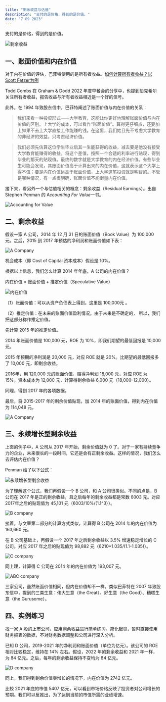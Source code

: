 ```yaml
---
title: "剩余收益与估值"
description: "支付的是价格，得到的是价值。"
date: "7 09 2023"
---
```


支付的是价格，得到的是价值。

![剩余收益](./residual-earnings.webp)

## 一、账面价值和内在价值

对于内在价值的评估，巴菲特使用的是所有者收益。[如何计算所有者收益？以Scott Fetzer为例](/blog/03-how-to-calculate-owner-earnings)

Todd Combs 在 Graham & Dodd 2022 年度早餐会的分享中，也提到伯克希尔关注所有者收益，报告收益与所有者收益相近是一个好的信号。

此外，在 1994 年致股东信中，巴菲特阐述了账面价值与内在价值的关系：

> 我们来看一种投资形式——大学教育，这能让你更好地理解账面价值与内在价值的区别。上大学的成本，可以看作“账面价值”。算得更仔细点，还要加上如果不去上大学直接工作能赚的钱。在这里，我们姑且先不考虑大学教育的非经济的效益，只考虑经济价值。

> 我们必须先估算这位学生毕业后其一生能获得的收益，减去要是他没有接受大学教育能赚得的收益。将这个差值，按照一个合适的利率进行贴现，得到毕业的那天的贴现值。最终的数字就是大学教育的内在经济价值。有些毕业生可能会发现，其账面价值高于计算出来的内在价值，这就表示这个大学上得不值；要是内在价值远高于账面价值，上大学这笔投资就是明智的。不管是哪种情况，有一点很明确，账面价值不能衡量内在价值。

接下来，看另外一个与估值相关的概念：剩余收益（Residual Earnings）。出自 Stephen Penman 的 A*ccounting For Value*一书。

![Accounting for Value](./accounting-for-value.webp)


## 二、剩余收益

假设一家 A 公司，2014 年 12 月 31 日的账面价值（Book Value）为 100,000 元。之后，2015 到 2017 年预估的净利润和账面价值如下表：

![A Company](./a-company.webp)

机会成本（即 Cost of Capital 资本成本）假设是 10%。

根据以上信息，我们怎么计算 2014 年年底，A 公司的内在价值？

内在价值 = 账面价值 + 推定价值（Speculative Value）

![内在价值](./intrinsic-value.webp)

（1）账面价值：可以从资产负债表上得到，这里是 100,000元 。

（2）推定价值：在未来的账面价值盈利情况。由于未来是不确定的， 所以，我们把这部分称作推定价值。

先计算 2015 年的推定价值。

2014 年账面价值是 100,000 元，ROE 为 10%，即我们期望的最低回报是 10,000 元。

2015 年预期的净利润是 20,000 元，对应 ROE 就是 20%。比期望的最低回报多了 10,000 元，即剩余收益。

2016年，用 120,000 元的账面价值，赚得净利润 18,000 元，对应 ROE 为 15%。资本成本为 12,000 元，计算得剩余收益 6,000 元（18,000-12,000）。

同理，得到 2017 年的各项数据。

最后，将 2015-2017 年的剩余价值贴现，加 2014 年的账面价值，得到内在价值为 114,048 元。

![A Company](./a-company-02.webp)

## 三、永续增长型剩余收益

上面的例子中，A 公司从 2017 年开始，剩余价值就为 0 了。对于一家有持续竞争力的企业，未来很长的一段时间，它还是会有正剩余收益。这样的情况，我们怎么去评估内在价值？

Penman 给了以下公式：

![永续增长型剩余收益](./re.webp)

为了理解这个公式，我们再假设一个 B 公司，和 A 公司很类似。不同的点是，B 公司在 2017 年是正的剩余收益，且之后每年的剩余收益都是常数 6003 元。对应2017年之后的贴现值为 45,101 元（6003/10%/(1.1^3））。

![B company](./re02.webp)

接着，与文章第二部分的计算方式类似，计算得 B 公司在 2014 年的内在价值为 163,660 元。

在 B 公司基础上，再假设一个 2017 年之后剩余收益以 3.5% 增速稳定增长的 C 公司。对应 2017 年之后的贴现值为 98,882 元（6210*1.035/(1.1-1.035)）。

![C company](./re03.webp)

同上理，计算得 C 公司在 2014 年的内在价值为 193,007 元。

![ABC company](./re04.webp)

三家公司，虽然账面价值相同，但内在价值却不一样。类似巴菲特在 2007 年致股东信中，提到的三类生意：伟大生意（the Great）、好生意（the Good）、糟糕生意（the Gurusome）。

## 四、实例练习

找一家 A 股的上市公司，应用剩余收益进行简单练习。简化起见，暂时直接使用财务报表的数据，不对财务数据调整和公司进行深入分析。

已知 D 公司，2019-2021 年的净利润和账面价值（单位为亿元）。该公司的 ROE 相对比较稳定，维持在 14% 左右。假设，2022 年的剩余收益和 2021 年一样，为 84 亿元。之后，每年的剩余收益保持不变均为 84 亿元。

![D company](./d-company.webp)

同上，我们得到剩余价值零增长的情况下，内在价值为 2742 亿元。

比较 2021 年底的市值 5407 亿元，可以看到市场价格反映了投资者对公司增长的预期。我们可以反推出，为了达到当前的市值所需的业绩增速。












